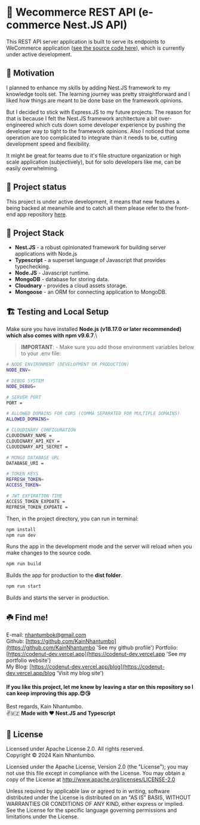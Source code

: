 #  🌟 Wecommerce REST API (e-commerce Nest.JS API)

This REST API server application is built to serve its endpoints to WeCommerce application ([see the source code here](https://github.com/KainNhantumbo/ecommerce-app-client)), which is currently under active development.

## 🤩 Motivation
I planned to enhance my skills by adding Nest.JS framework to my knowledge tools set. The learning journey was pretty straightforward and I liked how things are meant to be done base on the framework opinions.

But I decided to stick with Express.JS to my future projects. The reason for that is because I felt the Nest.JS framework architecture a bit over-engineered which cuts down some developer experience by pushing the developer way to tight to the framework opinions. Also I noticed that some operation are too complicated to integrate than it needs to be, cutting development speed and flexibility.

It might be great for teams due to it's file structure organization or high scale application (subjectively), but for solo developers like me, can be easily overwhelming.

## 🌠 Project status

This project is under active development, it means that new features a being backed at meanwhile and to catch all them please refer to the front-end app repository [here](https://github.com/KainNhantumbo/ecommerce-app-client).

## 🐾 Project Stack

- **Nest.JS** - a robust opinionated framework for building server applications with Node.js
- **Typescript** - a superset language of Javascript that provides typechecking.
- **Node.JS** - Javascript runtime.
- **MongoDB** - database for storing data.
- **Cloudnary** - provides a cloud assets storage.
- **Mongoose** - an ORM for connecting application to MongoDB.

## 🏗️ Testing and Local Setup

Make sure you have installed **Node.js (v18.17.0 or later recommended) which also comes with npm v9.6.7**.\

> **IMPORTANT**: - Make sure you add those environment variables below to your .env file:

```bash
# NODE ENVIRONMENT (DEVELOPMENT OR PRODUCTION)
NODE_ENV=

# DEBUG SYSTEM
NODE_DEBUG=

# SERVER PORT
PORT =

# ALLOWED DOMAINS FOR CORS (COMMA SEPARATED FOR MULTIPLE DOMAINS)
ALLOWED_DOMAINS=

# CLOUDINARY CONFIGURATION
CLOUDINARY_NAME =
CLOUDINARY_API_KEY =
CLOUDINARY_API_SECRET =

# MONGO DATABASE URL
DATABASE_URI =

# TOKEN KEYS
REFRESH_TOKEN=
ACCESS_TOKEN=

# JWT EXPIRATION TIME
ACCESS_TOKEN_EXPDATE =
REFRESH_TOKEN_EXPDATE =
```
Then, in the project directory, you can run in terminal:

```bash
npm install
npm run dev
```

Runs the app in the development mode and the server will reload when you make changes to the source code.

```bash
npm run build
```

Builds the app for production to the **dist folder**.

```bash
npm run start
```

Builds and starts the server in production.

## ☘️  Find me!

E-mail: [nhantumbok@gmail.com](nhantumbok@gmail.com 'Send an e-mail')\
Github: [https://github.com/KainNhantumbo](https://github.com/KainNhantumbo 'See my github profile')
Portfolio: [https://codenut-dev.vercel.app](https://codenut-dev.vercel.app 'See my portfolio website')\
My Blog: [https://codenut-dev.vercel.app/blog](https://codenut-dev.vercel.app/blog 'Visit my blog site')

#### If you like this project, let me know by leaving a star on this repository so I can keep improving this app.😊😘

Best regards, Kain Nhantumbo.\
✌️🇲🇿 **Made with ❤ Nest.JS and Typescript**

## 📜 License

Licensed under Apache License 2.0. All rights reserved.\
Copyright &copy; 2024 Kain Nhantumbo.

Licensed under the Apache License, Version 2.0 (the "License"); you may not use this file except in compliance with the License. You may obtain a copy of the License at http://www.apache.org/licenses/LICENSE-2.0

Unless required by applicable law or agreed to in writing, software distributed under the License is distributed on an "AS IS" BASIS, WITHOUT WARRANTIES OR CONDITIONS OF ANY KIND, either express or implied. See the License for the specific language governing permissions and limitations under the License.
